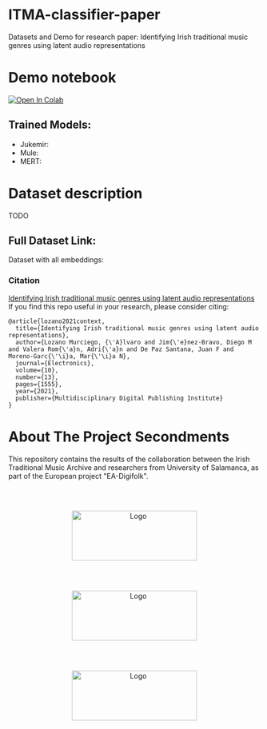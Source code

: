 # ITMA-classifier-paper
Datasets and Demo for research paper: Identifying Irish traditional music genres using latent audio representations

# Demo notebook

[![Open In Colab](https://colab.research.google.com/assets/colab-badge.svg)](https://colab.research.google.com/github/elloza/DIGIFOLK-USAL-ITMA/blob/master/researchline1/tool/DemoTool.ipynb)

## Trained Models:

* Jukemir:
* Mule:
* MERT:

# Dataset description

TODO

## Full Dataset Link:

Dataset with all embeddings: 

<!-- CITATION -->
### Citation

[Identifying Irish traditional music genres using latent audio representations](https://doi.org/10.3390/electronics10131555)
If you find this repo useful in your research, please consider citing:

```
@article{lozano2021context,
  title={Identifying Irish traditional music genres using latent audio representations},
  author={Lozano Murciego, {\'A}lvaro and Jim{\'e}nez-Bravo, Diego M and Valera Rom{\'a}n, Adri{\'a}n and De Paz Santana, Juan F and Moreno-Garc{\'\i}a, Mar{\'\i}a N},
  journal={Electronics},
  volume={10},
  number={13},
  pages={1555},
  year={2021},
  publisher={Multidisciplinary Digital Publishing Institute}
}
```

# About The Project Secondments

This repository contains the results of the collaboration between the Irish Traditional Music Archive and researchers from University of Salamanca, as part of the European project "EA-Digifolk".

<br />
<div align="center">
  <a href="https://github.com/elloza/DIGIFOLK-USAL-ITMA">
    <img src="https://usal.es/files/logo_usal.png" alt="Logo" width="250" height="100" style="margin:10px;padding:20px;">
  </a>
  <a href="https://github.com/elloza/DIGIFOLK-USAL-ITMA">
    <img src="https://www.itma.ie/wp-content/themes/ITMA/images/itma-logo.svg" alt="Logo" width="250" height="100" style="margin:10px;padding:20px;">
  </a>
  <a href="https://github.com/elloza/DIGIFOLK-USAL-ITMA">
    <img src="https://cordis.europa.eu/images/logo/logo-ec-es.svg" alt="Logo" width="250" height="100" style="margin:10px;padding:20px;">
  </a>
</div>
